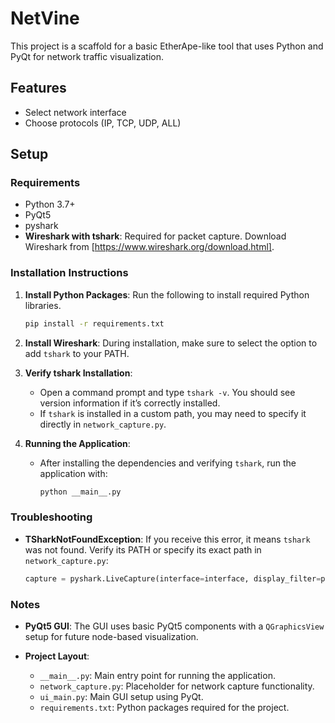 # NetVine

This project is a scaffold for a basic EtherApe-like tool that uses Python and PyQt for network traffic visualization.

## Features
- Select network interface
- Choose protocols (IP, TCP, UDP, ALL)

## Setup

### Requirements
- Python 3.7+
- PyQt5
- pyshark
- **Wireshark with tshark**: Required for packet capture. Download Wireshark from [https://www.wireshark.org/download.html].

### Installation Instructions
1. **Install Python Packages**: Run the following to install required Python libraries.
   ```bash
   pip install -r requirements.txt
   ```

2. **Install Wireshark**: During installation, make sure to select the option to add `tshark` to your PATH.

3. **Verify tshark Installation**:
   - Open a command prompt and type `tshark -v`. You should see version information if it’s correctly installed.
   - If `tshark` is installed in a custom path, you may need to specify it directly in `network_capture.py`.

4. **Running the Application**:
   - After installing the dependencies and verifying `tshark`, run the application with:
     ```bash
     python __main__.py
     ```

### Troubleshooting
- **TSharkNotFoundException**: If you receive this error, it means `tshark` was not found. Verify its PATH or specify its exact path in `network_capture.py`:
    ```python
    capture = pyshark.LiveCapture(interface=interface, display_filter=protocol.lower(), tshark_path="C:\Path\To\tshark.exe")
    ```

### Notes
- **PyQt5 GUI**: The GUI uses basic PyQt5 components with a `QGraphicsView` setup for future node-based visualization.

- **Project Layout**:
  - `__main__.py`: Main entry point for running the application.
  - `network_capture.py`: Placeholder for network capture functionality.
  - `ui_main.py`: Main GUI setup using PyQt.
  - `requirements.txt`: Python packages required for the project.

